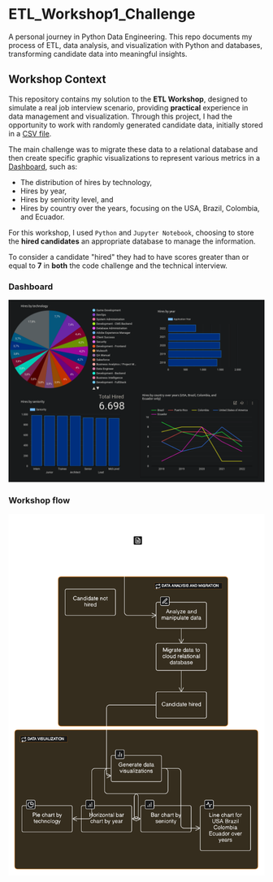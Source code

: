# ETL_Workshop1_Challenge

A personal journey in Python Data Engineering. This repo documents my process of ETL, data analysis, and visualization with Python and databases, transforming candidate data into meaningful insights.

## Workshop Context

This repository contains my solution to the **ETL Workshop**, designed to simulate a real job interview scenario, providing **practical** experience in data management and visualization. Through this project, I had the opportunity to work with randomly generated candidate data, initially stored in a [CSV file](/raw_data/candidates.csv).

The main challenge was to migrate these data to a relational database and then create specific graphic visualizations to represent various metrics in a [Dashboard](#dashboard), such as:

- The distribution of hires by technology,
- Hires by year,
- Hires by seniority level, and
- Hires by country over the years, focusing on the USA, Brazil, Colombia, and Ecuador.

For this workshop, I used `Python` and `Jupyter Notebook`, choosing to store the **hired candidates** an appropriate database to manage the information.

To consider a candidate "hired" they had to have scores greater than or equal to **7** in **both** the code challenge and the technical interview.

### Dashboard

![Dashboard](data-README.md/dashboard.png)

### Workshop flow

![Flow](data-README.md/flow.png)